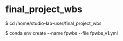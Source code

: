# final_project_wbs
 
$ cd /home/studio-lab-user/final_project_wbs

$ conda env create --name fpwbs --file fpwbs_v1.yml